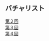 ## バチャリスト

[第２回](https://kenkoooo.com/atcoder/#/contest/show/2f442fee-a1ee-415a-bf9a-2eae590b5116)  
[第３回](https://kenkoooo.com/atcoder/#/contest/show/12239a8a-a7c9-474c-82d2-2ceb3ccc40b9)  
[第４回](https://kenkoooo.com/atcoder/#/contest/show/9523204a-30f0-4b6a-b849-9293dc2fab2e)  

